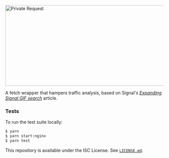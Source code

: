 <img alt="Private Request" src="https://user-images.githubusercontent.com/1623628/88346472-fcad0100-cd22-11ea-80f7-aac41eb9efd5.png" width="512" height="256">

A fetch wrapper that hampers traffic analysis, based on Signal's [_Expanding Signal GIF search_][signal-and-giphy] article.

  [signal-and-giphy]:https://signal.org/blog/signal-and-giphy-update/
  [signal-and-giphy-wayback]:https://web.archive.org/web/20200524203345/https://signal.org/blog/signal-and-giphy-update/

### Tests

To run the test suite locally:

```bash
$ yarn
$ yarn start:nginx
$ yarn test
```

This repository is available under the ISC License. See [`LICENSE.md`](./LICENSE.md).
